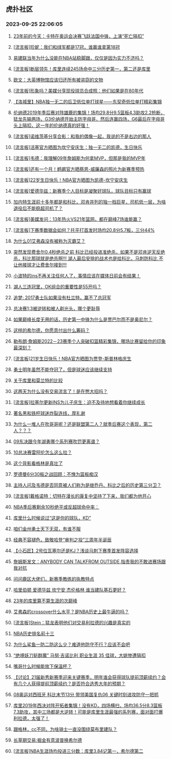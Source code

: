 ## 虎扑社区 
### 2023-09-25 22:06:05

1. [23年前的今天：卡特在奥运会决赛飞跃法国中锋，上演“死亡隔扣”](https://bbs.hupu.com/62222355.html)

2. [[流言板]珍妮：我们和绿军都是17冠，谁赢谁拿第18冠](https://bbs.hupu.com/62219228.html)

3. [易建联当年为什么没能在NBA站稳脚跟，仅仅是因为实力不济吗？](https://bbs.hupu.com/62222565.html)

4. [[流言板]断层领先！库里连续245场命中三分历史第一，第二还是库里](https://bbs.hupu.com/62223302.html)

5. [欧文：大英博物馆应该归还所有被盗窃的文物](https://bbs.hupu.com/62223351.html)

6. [[流言板]形象吗？美媒分享现役球员合成照：他们如果是在80年代](https://bbs.hupu.com/62223519.html)

7. [【洛城里】NBA独一无二的后卫低位单打球星——东契奇低位单打精彩集锦](https://bbs.hupu.com/62219259.html)

8. [伦纳德2019年季后赛对阵雄鹿的集锦！场均29.8分9.5篮板4.3助攻2.2抢断，猛龙先输两场，G3伦纳德开始主防字母哥，然后连赢四场，G6最后在字母哥头上隔扣，这一年的伦纳德真的好强！](https://bbs.hupu.com/62218219.html)

9. [[流言板]诺维茨基分享合影：和我的偶像一起，我说的不是右边的那人](https://bbs.hupu.com/62224014.html)

10. [[流言板]活塞官方晒图为坎宁安庆生：独一无二的凯德，生日快乐](https://bbs.hupu.com/62224379.html)

11. [[流言板]韦德：我理解09年詹姆斯为何拿MVP，但那是我的MVP年](https://bbs.hupu.com/62216606.html)

12. [[流言板]还有一个月！鹈鹕官方晒蔡恩-威廉森的照片为新赛季预热](https://bbs.hupu.com/62224490.html)

13. [[流言板]22岁生日快乐！NBA官方晒图为凯德-坎宁安庆生](https://bbs.hupu.com/62223934.html)

14. [[流言板]爱德华兹：新赛季个人目标是凝聚好球队，球队目标只有赢球](https://bbs.hupu.com/62224485.html)

15. [加内特生涯前十多年都是和科比，邓肯并列的独一档巨星，司机低一层，为啥退役后不能稳超司机了？](https://bbs.hupu.com/62223274.html)

16. [[流言板]美媒发问：13年热火VS21年篮网，都在巅峰7场谁能赢？](https://bbs.hupu.com/62218040.html)

17. [[流言板]下赛季数据会如何？托平打首发时场均20.8分5.7板，三分44%](https://bbs.hupu.com/62224593.html)

18. [为什么01艾弗森没有被称为灭霸艾？](https://bbs.hupu.com/62220198.html)

19. [突然发现费舍尔0.4秒绝杀之前 科比已经投进准绝杀，如果不是邓肯逆天反绝杀，科比那球就是绝杀啊!!!  湖人最后安排的战术也是给科比，马刺防科比 不让他接球才让费舍尔接到!!!](https://bbs.hupu.com/62222961.html)

20. [小波特的ins不再关注任何人了，事情应该在媒体日前会有结果！](https://bbs.hupu.com/62218598.html)

21. [湖人三连冠里，OK组合的重要性是55开吗？](https://bbs.hupu.com/62224112.html)

22. [追梦: 2017勇士队如果没有杜兰特，赢不了总冠军](https://bbs.hupu.com/62223617.html)

23. [总决赛1:3被逆转和被人剃光头，哪个更耻辱](https://bbs.hupu.com/62223843.html)

24. [如果巅峰长度无用的话，历史第一中锋为什么是贾巴尔而不是奥尼尔？](https://bbs.hupu.com/62223555.html)

25. [这样的希尔德，你愿意付出什么筹码？](https://bbs.hupu.com/62223867.html)

26. [勒布朗·詹姆斯2022－23赛季个人突破扣篮精彩集锦，哪场比赛留给你的印象最深刻？](https://bbs.hupu.com/62223176.html)

27. [[流言板]21岁生日快乐！NBA官方晒图为贾登-斯普林格庆生](https://bbs.hupu.com/62223931.html)

28. [勇士明年虽然不能夺冠了，但是球迷应该继续支持](https://bbs.hupu.com/62223378.html)

29. [关于库里和莫兰特的比较](https://bbs.hupu.com/62224108.html)

30. [这两天为什么没有交易流言了！是在憋大招吗？](https://bbs.hupu.com/62224304.html)

31. [[流言板]拉塞尔更新INS为儿子庆生：迫不及待地想看着你继续成长](https://bbs.hupu.com/62217990.html)

32. [著名黑和铁杆球迷炸裂连线，厚礼谢](https://bbs.hupu.com/62224110.html)

33. [为什么一堆人在吹哥哥呢？还是联盟第二人？就季后赛这个表现，第二人？？？](https://bbs.hupu.com/62224134.html)

34. [09东决跟今年湖勇哪个系列赛吹罚更离谱？](https://bbs.hupu.com/62223816.html)

35. [10总决赛雷阿伦怎么这么拉？](https://bbs.hupu.com/62224173.html)

36. [这个背影看格林是真壮了](https://bbs.hupu.com/62222840.html)

37. [罗德曼6分30板之战回顾：不愧为篮板痴汉](https://bbs.hupu.com/62223828.html)

38. [主持人问及韦德是否同意被人们称为是继乔丹、科比之后的历史第三分卫？](https://bbs.hupu.com/62223900.html)

39. [[流言板]戴格诺特：切特在漫长的康复中坚持了下来，我们都为他开心](https://bbs.hupu.com/62223936.html)

40. [NBA季后赛剩余10秒绝平或反超球命中率：](https://bbs.hupu.com/62223564.html)

41. [库里什么时候说过“这是你的球队，KD”](https://bbs.hupu.com/62223713.html)

42. [咱们金州勇士天下无双，有谁不服](https://bbs.hupu.com/62223576.html)

43. [经典不容褪色，致敬哈登“审判之投”三周年半诞辰](https://bbs.hupu.com/62223376.html)

44. [【小石匠】2号位瓦塞尔还是KJ？浅谈马刺下赛季首发阵容选择](https://bbs.hupu.com/62223646.html)

45. [詹姆斯发文：ANYBODY CAN TALKFROM OUTSIDE,指责我的不敢进赛场跟我对抗](https://bbs.hupu.com/62221683.html)

46. [问问鹿区大佬们，新赛季教练的执教特点](https://bbs.hupu.com/62223888.html)

47. [哈里伯顿 爱德华兹 坎宁安 杰伦格林 谁当建队基石更好？](https://bbs.hupu.com/62224070.html)

48. [23年的库里算不算生涯的次巅峰](https://bbs.hupu.com/62223426.html)

49. [艾弗森的crossover什么水平？是NBA历史上最牛逼的吗？](https://bbs.hupu.com/62223882.html)

50. [[流言板]Stein：猛龙表明他们对交易利拉德的兴趣是真实的](https://bbs.hupu.com/62216870.html)

51. [NBA历史排名前十三](https://bbs.hupu.com/62223718.html)

52. [为什么鲨鱼一防二防这么少？难道他防守不行？应该不会吧](https://bbs.hupu.com/62223331.html)

53. [“绝境妖刀斩群魔” 马努·吉诺比利 职业生涯 35 佳球，大姚惨遭隔扣](https://bbs.hupu.com/62222865.html)

54. [嘴哥什么时候能放下保温杯？](https://bbs.hupu.com/62223309.html)

55. [【讨论】21届新秀新赛季迎来关键赛季，明年谁会获得球队提前顶薪续约？会有几个人获得提前顶薪续约？是否符合选秀大年的预期？](https://bbs.hupu.com/62221846.html)

56. [08奥运对西班牙 科比末节13分 带领美国复仇06 关键时刻进攻防守一把抓](https://bbs.hupu.com/62219446.html)

57. [库里2019年西决对阵开拓者集锦！没有KD，四场横扫，场均36.5分8.3篮板7.3助攻，其中三场都是大逆转！可能是库里生涯最强的系列赛，面对面打爆利拉德，太强了！](https://bbs.hupu.com/62218351.html)

58. [跟格林，cc不同，为啥骑士一直没围绕莫布里建队？](https://bbs.hupu.com/62220810.html)

59. [长草期交易:掘金有意波普换希尔德](https://bbs.hupu.com/62222412.html)

60. [[流言板]NBA生涯场均投进三分数：库里3.84记第一，希尔德第二](https://bbs.hupu.com/62217896.html)

